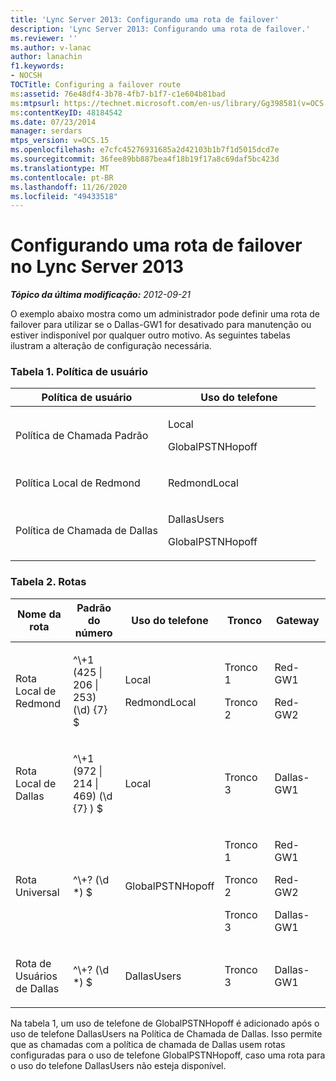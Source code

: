 ```yaml
---
title: 'Lync Server 2013: Configurando uma rota de failover'
description: 'Lync Server 2013: Configurando uma rota de failover.'
ms.reviewer: ''
ms.author: v-lanac
author: lanachin
f1.keywords:
- NOCSH
TOCTitle: Configuring a failover route
ms:assetid: 76e48df4-3b78-4fb7-b1f7-c1e604b81bad
ms:mtpsurl: https://technet.microsoft.com/en-us/library/Gg398581(v=OCS.15)
ms:contentKeyID: 48184542
ms.date: 07/23/2014
manager: serdars
mtps_version: v=OCS.15
ms.openlocfilehash: e7cfc45276931685a2d42103b1b7f1d5015dcd7e
ms.sourcegitcommit: 36fee89bb887bea4f18b19f17a8c69daf5bc423d
ms.translationtype: MT
ms.contentlocale: pt-BR
ms.lasthandoff: 11/26/2020
ms.locfileid: "49433518"
---
```

# <a name="configuring-a-failover-route-in-lync-server-2013"></a>Configurando uma rota de failover no Lync Server 2013

<div data-xmlns="http://www.w3.org/1999/xhtml">

<div class="topic" data-xmlns="http://www.w3.org/1999/xhtml" data-msxsl="urn:schemas-microsoft-com:xslt" data-cs="https://msdn.microsoft.com/">

<div data-asp="https://msdn2.microsoft.com/asp">



</div>

<div id="mainSection">

<div id="mainBody">

<span> </span>

_**Tópico da última modificação:** 2012-09-21_

O exemplo abaixo mostra como um administrador pode definir uma rota de failover para utilizar se o Dallas-GW1 for desativado para manutenção ou estiver indisponível por qualquer outro motivo. As seguintes tabelas ilustram a alteração de configuração necessária.

### <a name="table-1-user-policy"></a>Tabela 1. Política de usuário

<table>
<colgroup>
<col style="width: 50%" />
<col style="width: 50%" />
</colgroup>
<thead>
<tr class="header">
<th>Política de usuário</th>
<th>Uso do telefone</th>
</tr>
</thead>
<tbody>
<tr class="odd">
<td><p>Política de Chamada Padrão</p></td>
<td><p>Local</p>
<p>GlobalPSTNHopoff</p></td>
</tr>
<tr class="even">
<td><p>Política Local de Redmond</p></td>
<td><p>RedmondLocal</p></td>
</tr>
<tr class="odd">
<td><p>Política de Chamada de Dallas</p></td>
<td><p>DallasUsers</p>
<p>GlobalPSTNHopoff</p></td>
</tr>
</tbody>
</table>


### <a name="table-2-routes"></a>Tabela 2. Rotas

<table>
<colgroup>
<col style="width: 20%" />
<col style="width: 20%" />
<col style="width: 20%" />
<col style="width: 20%" />
<col style="width: 20%" />
</colgroup>
<thead>
<tr class="header">
<th>Nome da rota</th>
<th>Padrão do número</th>
<th>Uso do telefone</th>
<th>Tronco</th>
<th>Gateway</th>
</tr>
</thead>
<tbody>
<tr class="odd">
<td><p>Rota Local de Redmond</p></td>
<td><p>^\+1 (425 | 206 | 253) (\d) {7} $</p></td>
<td><p>Local</p>
<p>RedmondLocal</p></td>
<td><p>Tronco 1</p>
<p>Tronco 2</p></td>
<td><p>Red-GW1</p>
<p>Red-GW2</p></td>
</tr>
<tr class="even">
<td><p>Rota Local de Dallas</p></td>
<td><p>^\+1 (972 | 214 | 469) (\d {7} ) $</p></td>
<td><p>Local</p></td>
<td><p>Tronco 3</p></td>
<td><p>Dallas-GW1</p></td>
</tr>
<tr class="odd">
<td><p>Rota Universal</p></td>
<td><p>^\+? (\d *) $</p></td>
<td><p>GlobalPSTNHopoff</p></td>
<td><p>Tronco 1</p>
<p>Tronco 2</p>
<p>Tronco 3</p></td>
<td><p>Red-GW1</p>
<p>Red-GW2</p>
<p>Dallas-GW1</p></td>
</tr>
<tr class="even">
<td><p>Rota de Usuários de Dallas</p></td>
<td><p>^\+? (\d *) $</p></td>
<td><p>DallasUsers</p></td>
<td><p>Tronco 3</p></td>
<td><p>Dallas-GW1</p></td>
</tr>
</tbody>
</table>


Na tabela 1, um uso de telefone de GlobalPSTNHopoff é adicionado após o uso de telefone DallasUsers na Política de Chamada de Dallas. Isso permite que as chamadas com a política de chamada de Dallas usem rotas configuradas para o uso de telefone GlobalPSTNHopoff, caso uma rota para o uso do telefone DallasUsers não esteja disponível.

</div>

<span> </span>

</div>

</div>

</div>

